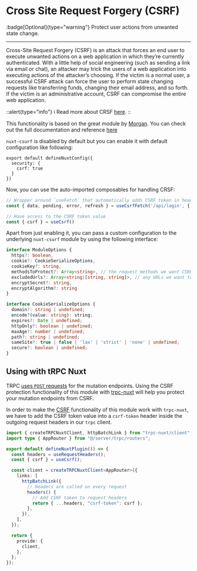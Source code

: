 # Cross Site Request Forgery (CSRF)

:badge[Optional]{type="warning"} Protect user actions from unwanted state change.

---

Cross-Site Request Forgery (CSRF) is an attack that forces an end user to execute unwanted actions on a web application in which they’re currently authenticated. With a little help of social engineering (such as sending a link via email or chat), an attacker may trick the users of a web application into executing actions of the attacker’s choosing. If the victim is a normal user, a successful CSRF attack can force the user to perform state changing requests like transferring funds, changing their email address, and so forth. If the victim is an administrative account, CSRF can compromise the entire web application.

::alert{type="info"}
ℹ Read more about CRSF [here](https://owasp.org/www-community/attacks/csrf).
::

This functionality is based on the great module by [Morgan](https://github.com/Morgbn). You can check out the full documentation and reference [here](https://github.com/morgbn/nuxt-csurf)

`nuxt-csurf` is disabled by default but you can enable it with default configuration like following:

```js{}[nuxt.config.ts]
export default defineNuxtConfig({
  security: {
    csrf: true
  }
})
```

Now, you can use the auto-imported composables for handling CRSF:

```ts
// Wrapper around `useFetch` that automatically adds CSRF token in headers
const { data, pending, error, refresh } = useCsrfFetch('/api/login', { query: 'value1' })

// Have access to the CSRF token value
const { csrf } = useCsrf()
```

Apart from just enabling it, you can pass a custom configuration to the underlying `nuxt-csurf` module by using the following interface:

```ts
interface ModuleOptions {
  https?: boolean,
  cookie?: CookieSerializeOptions,
  cookieKey?: string,
  methodsToProtect?: Array<string>, // the request methods we want CSRF protection for
  excludedUrls?: Array<string|[string, string]>, // any URLs we want to exclude from CSRF protection
  encryptSecret?: string,
  encryptAlgorithm?: string
}

interface CookieSerializeOptions {
  domain?: string | undefined;
  encode?(value: string): string;
  expires?: Date | undefined;
  httpOnly?: boolean | undefined;
  maxAge?: number | undefined;
  path?: string | undefined;
  sameSite?: true | false | 'lax' | 'strict' | 'none' | undefined;
  secure?: boolean | undefined;
}
```

## Using with tRPC Nuxt

TRPC [uses `POST` requests](https://trpc.io/docs/rpc#methods---type-mapping) for the mutation endpoints. Using the CSRF protection functionality of this module with [trpc-nuxt](https://github.com/wobsoriano/trpc-nuxt) will help you protect your mutation endpoints from CSRF.

In order to make the [CSRF](/security/csrf) functionality of this module work with `trpc-nuxt`, we have to add the CSRF token value into a `csrf-token` header inside the outgoing request headers in our `trpc` client.

```ts
import { createTRPCNuxtClient, httpBatchLink } from "trpc-nuxt/client";
import type { AppRouter } from "@/server/trpc/routers";

export default defineNuxtPlugin(() => {
  const headers = useRequestHeaders();
  const { csrf } = useCsrf();

  const client = createTRPCNuxtClient<AppRouter>({
    links: [
      httpBatchLink({
        // Headers are called on every request
        headers() {
          // Add CSRF token to request headers
          return { ...headers, "csrf-token": csrf };
        },
      }),
    ],
  });

  return {
    provide: {
      client,
    },
  };
});
```
